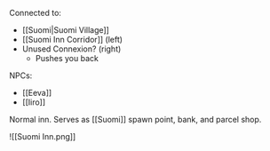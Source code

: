 Connected to:
- [[Suomi|Suomi Village]]
- [[Suomi Inn Corridor]] (left)
- Unused Connexion? (right)
	- Pushes you back

NPCs:
- [[Eeva]]
- [[Iiro]]

Normal inn. Serves as [[Suomi]] spawn point, bank, and parcel shop.

![[Suomi Inn.png]]
